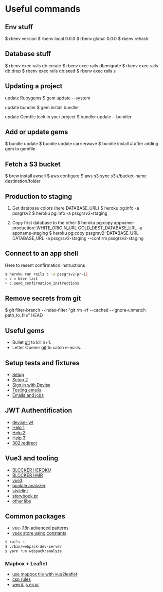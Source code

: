 # Useful commands

## Env stuff

$ rbenv version
$ rbenv local 0.0.0
$ rbenv global 0.0.0
$ rbenv rehash

## Database stuff

$ rbenv exec rails db:create
$ rbenv exec rails db:migrate
$ rbenv exec rails db:drop
$ rbenv exec rails db:seed
$ rbenv exec rails s

## Updating a project

update Rubygems
$ gem update --system

update bundler
$ gem install bundler

update Gemfile.lock in your project
$ bundler update --bundler

## Add or update gems

$ bundle update
$ bundle update carrierwave
$ bundle install # after adding gem to gemfile

## Fetch a S3 bucket

$ brew install awscli
$ aws configure
$ aws s3 sync s3://bucket-name destination/folder

## Production to staging

1. Get database colors (here DATABASE_URL)
$ heroku pg:info -a pssgrsv2
$ heroku pg:info -a pssgrsv2-staging

2. Copy first database to the other
$ heroku pg:copy appname-production::WHITE_ORIGIN_URL GOLD_DEST_DATABASE_URL -a appname-staging
$ heroku pg:copy pssgrsv2::DATABASE_URL DATABASE_URL -a pssgrsv2-staging --confirm pssgrsv2-staging

## Connect to an app shell

Here to resent confirmation instructions

```bash
$ heroku run rails c -a pssgrsv2-pr-1)
> c = User.last
> c.send_confirmation_instructions
```

## Remove secrets from git

$ git filter-branch --index-filter "git rm -rf --cached --ignore-unmatch path_to_file" HEAD

## Useful gems

- Bullet [git](https://github.com/flyerhzm/bullet) to kill n+1.
- Letter Opener [git](https://github.com/fgrehm/letter_opener_web) to catch e-mails.

## Setup tests and fixtures

- [Setup](https://gist.github.com/sharvy/d63fbcb18489bef773b82c992583a972)
- [Setup 2](https://bintlopez.gitbooks.io/rspec-wrangling/content/part-1/factory-bot-faker-setup.html)
- [Sign in with Devise](https://github.com/heartcombo/devise/wiki/How-To:-sign-in-and-out-a-user-in-Request-type-specs-(specs-tagged-with-type:-:request))
- [Testing emails](https://www.lucascaton.com.br/2010/10/25/how-to-test-mailers-in-rails-with-rspec/)
- [Emails and jobs](https://coderwall.com/p/xqcq7q/how-to-test-actionmailer-activejob-with-rspec)

## JWT Authentification

- [devise-jwt](https://github.com/waiting-for-dev/devise-jwt)
- [Help 1](https://jameschambers.co.uk/rails-api)
- [Help 2](hthttps://adamnaamani.com/jwt-authentication-with-warden-and-devise/)
- [Help 3](https://medium.com/@mazik.wyry/rails-5-api-jwt-setup-in-minutes-using-devise-71670fd4ed03)
- [302 redirect](https://groups.google.com/g/plataformatec-devise/c/XUkVIqq2Rgc)

## Vue3 and tooling

- [BLOCKER HEROKU](https://stackoverflow.com/a/58631557/3468846)
- [BLOCKER HMR](https://github.com/rails/rails/issues/31754#issuecomment-359281145)
- [vue3](https://dev.to/vannsl/vue3-on-rails-l9d)
- [bunldle analyzer](https://razorjack.net/visualizing-optimizing-javascript-bundle-size-rails-webpacker/)
- [stylelint](https://medium.com/haiiro-io/stylelint-b67ab2b8e690)
- [storybook pr](https://github.com/liip/chusho/pull/54)
- [other libs](https://github.com/vuejs/awesome-vue/issues/3544)

## Common packages

- [vue-i18n advanced patterns](https://blog.logrocket.com/advanced-localization-techniques-vue-js/)
- [vuex store using constants](https://medium.com/@rijk/make-your-vuex-mutation-names-friendly-7e4b53597cd0)

```bash
$ rails s
$ ./bin/webpack-dev-server
$ yarn run webpack:analyze
```

### Mapbox + Leaflet
- [use mapbox tile with vue2leaflet](https://gist.github.com/timwis/eb2c7824bc8dca1727bd1bd96ecf24f0)
- [csp rules](https://github.com/mapbox/mapbox-gl-js/issues/4788#issuecomment-306467312)
-   [weird js error](https://github.com/mapbox/mapbox-gl-js/issues/3422#issuecomment-577293154)
